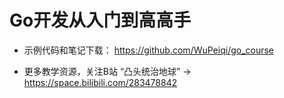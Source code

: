 # Go开发从入门到高高手

- 示例代码和笔记下载：  https://github.com/WuPeiqi/go_course

- 更多教学资源，关注B站 “凸头统治地球”  ->  https://space.bilibili.com/283478842

